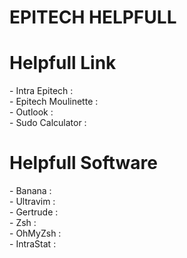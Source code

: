 <h1>EPITECH HELPFULL</h1>

<H1>Helpfull Link</H1>
- Intra Epitech : <br>
- Epitech Moulinette : <br>
- Outlook : <br>
- Sudo Calculator : <br>

<H1>Helpfull Software</H1>
- Banana : <br>
- Ultravim : <br>
- Gertrude : <br>
- Zsh : <br>
- OhMyZsh : <br>
- IntraStat : <br>
